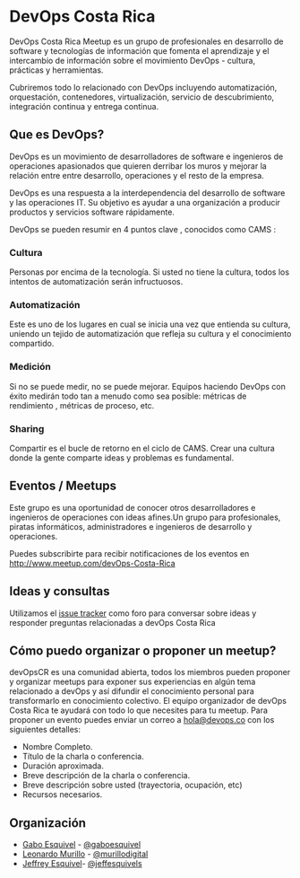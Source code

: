 # DevOps Costa Rica

DevOps Costa Rica Meetup es un grupo de profesionales en desarrollo de software y tecnologías de información que fomenta el aprendizaje y el intercambio de información sobre el movimiento DevOps - cultura, prácticas y herramientas.

Cubriremos todo lo relacionado con DevOps incluyendo automatización, orquestación, contenedores, virtualización, servicio de descubrimiento, integración continua y entrega continua.

## Que es DevOps?

DevOps es un movimiento de desarrolladores de software e ingenieros de operaciones apasionados que quieren derribar los muros y mejorar la relación entre entre desarrollo, operaciones y el resto de la empresa.

DevOps es una respuesta a la interdependencia del desarrollo de software y las operaciones IT. Su objetivo es ayudar a una organización a producir productos y servicios software rápidamente.

DevOps se pueden resumir en 4 puntos clave , conocidos como CAMS :

### Cultura
Personas por encima de la tecnología. Si usted no tiene la cultura, todos los intentos de automatización serán infructuosos.

### Automatización
Este es uno de los lugares en cual se inicia una vez que entienda su cultura, uniendo un tejido de automatización que refleja su cultura y el conocimiento compartido.

### Medición
Si no se puede medir, no se puede mejorar. Equipos haciendo DevOps con éxito medirán todo tan a menudo como sea posible: métricas de rendimiento , métricas de proceso, etc.

### Sharing
Compartir es el bucle de retorno en el ciclo de CAMS. Crear una cultura donde la gente comparte ideas y problemas es fundamental.

## Eventos / Meetups
Este grupo es una oportunidad de conocer otros desarrolladores e ingenieros de operaciones con ideas afines.Un grupo para profesionales, piratas informáticos, administradores e ingenieros de desarrollo y operaciones.

Puedes subscribirte para recibir notificaciones de los eventos en http://www.meetup.com/devOps-Costa-Rica 

## Ideas y consultas
Utilizamos el [issue tracker](https://github.com/devOpsCR/foro/issues) como foro para conversar sobre ideas y responder preguntas relacionadas a devOps Costa Rica

## Cómo puedo organizar o proponer un meetup?

devOpsCR es una comunidad abierta, todos los miembros pueden proponer y organizar meetups para exponer sus experiencias en algún tema relacionado a devOps y así difundir el conocimiento personal para transformarlo en conocimiento colectivo. El equipo organizador de devOps Costa Rica te ayudará con todo lo que necesites para tu meetup. Para proponer un evento puedes enviar un correo a hola@devops.co con los siguientes detalles:

- Nombre Completo.
- Título de la charla o conferencia.
- Duración aproximada.
- Breve descripción de la charla o conferencia.
- Breve descripción sobre usted (trayectoria, ocupación, etc)
- Recursos necesarios.

## Organización
- [Gabo Esquivel](http://gaboesquivel.com/about) - [@gaboesquivel](https://twitter.com/gaboesquivel)
- [Leonardo Murillo](https://cr.linkedin.com/pub/leonardo-murillo/48/107/698) - [@murillodigital](http://twitter.com/murillodigital)
- [Jeffrey Esquivel](https://cr.linkedin.com/in/jeffreyesquivel)- [@jeffesquivels](https://twitter.com/jeffesquivels)
